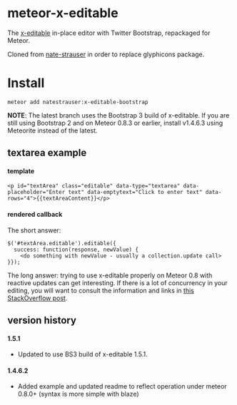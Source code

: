 meteor-x-editable
=================

The [x-editable](http://vitalets.github.io/x-editable/) in-place editor with Twitter Bootstrap, repackaged for Meteor.

Cloned from [nate-strauser](https://github.com/nate-strauser/meteor-x-editable-bootstrap) in order to replace glyphicons package.

# Install

```
meteor add natestrauser:x-editable-bootstrap
```

**NOTE**: The latest branch uses the Bootstrap 3 build of x-editable. If you are still using Bootstrap 2 and on Meteor 0.8.3 or earlier, install v1.4.6.3 using Meteorite instead of the latest.

textarea example
----------------

#### template

    <p id="textArea" class="editable" data-type="textarea" data-placeholder="Enter text" data-emptytext="Click to enter text" data-rows="4">{{textAreaContent}}</p>
    
#### rendered callback

The short answer:

    $('#textArea.editable').editable({
      success: function(response, newValue) {
        <do something with newValue - usually a collection.update call>
    }});

The long answer: trying to use x-editable properly on Meteor 0.8 with reactive updates can get interesting. If there is a lot of concurrency in your editing, you will want to consult the information and links in [this StackOverflow post](http://stackoverflow.com/a/23144211/586086).

version history
---------------
#### 1.5.1

- Updated to use BS3 build of x-editable 1.5.1.

#### 1.4.6.2

- Added example and updated readme to reflect operation under meteor 0.8.0+ (syntax is more simple with blaze)
